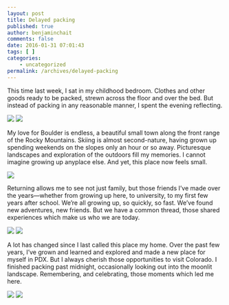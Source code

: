 ```yaml
---
layout: post
title: Delayed packing
published: true
author: benjaminchait
comments: false
date: 2016-01-31 07:01:43
tags: [ ]
categories:
    - uncategorized
permalink: /archives/delayed-packing
---
```

This time last week, I sat in my childhood bedroom. Clothes and other goods ready to be packed, strewn across the floor and over the bed. But instead of packing in any reasonable manner, I spent the evening reflecting.

![][1]
![][2]

My love for Boulder is endless, a beautiful small town along the front range of the Rocky Mountains. Skiing is almost second-nature, having grown up spending weekends on the slopes only an hour or so away. Picturesque landscapes and exploration of the outdoors fill my memories. I cannot imagine growing up anyplace else. And yet, this place now feels small.

![][3]


Returning allows me to see not just family, but those friends I’ve made over the years—whether from growing up here, to university, to my first few years after school. We’re all growing up, so quickly, so fast. We’ve found new adventures, new friends. But we have a common thread, those shared experiences which make us who we are today.

![][4]
![][5]


A lot has changed since I last called this place my home. Over the past few years, I’ve grown and learned and explored and made a new place for myself in PDX. But I always cherish those opportunities to visit Colorado. I finished packing past midnight, occasionally looking out into the moonlit landscape. Remembering, and celebrating, those moments which led me here.

![][6]
![][7]

 [1]: /wp-content/uploads/2016/01/IMG_1223.jpg
 [2]: /wp-content/uploads/2016/01/IMG_1260.jpg
 [3]: /wp-content/uploads/2016/01/IMG_1693.jpg
 [4]: /wp-content/uploads/2016/01/IMG_1364.jpg
 [5]: /wp-content/uploads/2016/01/IMG_1692.jpg
 [6]: /wp-content/uploads/2016/01/IMG_1383.jpg
 [7]: /wp-content/uploads/2016/01/IMG_1436.jpg